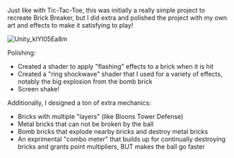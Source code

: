 Just like with Tic-Tac-Toe, this was initially a really simple project to recreate Brick Breaker,
but I did extra and polished the project with my own art and effects to make it satisfying to play!

![Unity_kIYI05Ea8m](https://github.com/user-attachments/assets/27bb1976-fde7-4e9d-be9d-81521b130f57)


Polishing:
  - Created a shader to apply "flashing" effects to a brick when it is hit
  - Created a "ring shockwave" shader that I used for a variety of effects, notably the big explosion from the bomb brick
  - Screen shake!

Additionally, I designed a ton of extra mechanics:
  - Bricks with multiple "layers" (like Bloons Tower Defense)
  - Metal bricks that can not be broken by the ball
  - Bomb bricks that explode nearby bricks and destroy metal bricks
  - An exprimental "combo meter" that builds up for continually destroying bricks and grants point multipliers, BUT makes the ball go faster
